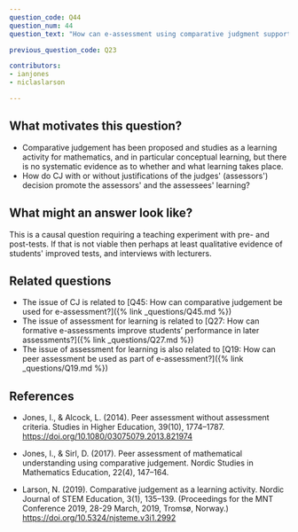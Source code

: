 ```yaml
---
question_code: Q44
question_num: 44
question_text: "How can e-assessment using comparative judgment support learning?" 

previous_question_code: Q23

contributors: 
- ianjones
- niclaslarson

---
```






## What motivates this question?

* Comparative judgement has been proposed and studies as a learning activity for mathematics, and in particular conceptual learning, but there is no systematic evidence as to whether and what learning takes place.
* How do CJ with or without justifications of the judges' (assessors') decision promote the assessors' and the assessees' learning?

## What might an answer look like?

This is a causal question requiring a teaching experiment with pre- and post-tests. If that is not viable then perhaps at least qualitative evidence of students' improved tests, and interviews with lecturers.

## Related questions

* The issue of CJ is related to [Q45: How can comparative judgement be used for e-assessment?]({% link _questions/Q45.md %})
* The issue of assessment for learning is related to [Q27: How can formative e-assessments improve students’ performance in later assessments?]({% link _questions/Q27.md %})
* The issue of assessment for learning is also related to [Q19: How can peer assessment be used as part of e-assessment?]({% link _questions/Q19.md %})

## References

<div class="reference_list" markdown="1">

* Jones, I., & Alcock, L. (2014). Peer assessment without assessment criteria. Studies in Higher Education, 39(10), 1774–1787. <https://doi.org/10.1080/03075079.2013.821974>

* Jones, I., & Sirl, D. (2017). Peer assessment of mathematical understanding using comparative judgement. Nordic Studies in Mathematics Education, 22(4), 147–164.

* Larson, N. (2019). Comparative judgement as a learning activity. Nordic Journal of STEM Education, 3(1), 135–139. (Proceedings for the MNT Conference 2019, 28-29 March, 2019, Tromsø, Norway.) <https://doi.org/10.5324/njsteme.v3i1.2992>

</div>
